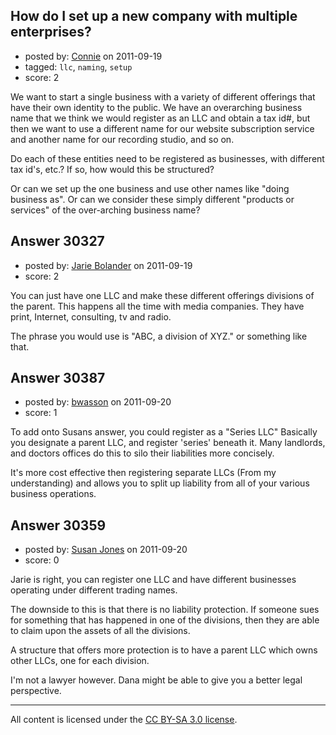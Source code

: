 ## How do I set up a new company with multiple enterprises?

- posted by: [Connie](https://stackexchange.com/users/-1/13414-connie) on 2011-09-19
- tagged: `llc`, `naming`, `setup`
- score: 2

We want to start a single business with a variety of different offerings that have their own identity to the public.  We have an overarching business name that we think we would register as an LLC and obtain a tax id#, but then we want to use a different name for our website subscription service and another name for our recording studio, and so on. 

Do each of these entities need to be registered as businesses, with different tax id's, etc.? If so, how would this be structured?

Or can we set up the one business and use other names like "doing business as". Or can we consider these simply different "products or services" of the over-arching business name?  


## Answer 30327

- posted by: [Jarie Bolander](https://stackexchange.com/users/-1/585-jarie-bolander) on 2011-09-19
- score: 2

You can just have one LLC and make these different offerings divisions of the parent. This happens all the time with media companies. They have print, Internet, consulting, tv and radio.

The phrase you would use is "ABC, a division of XYZ." or something like that.



## Answer 30387

- posted by: [bwasson](https://stackexchange.com/users/-1/12611-bwasson) on 2011-09-20
- score: 1

To add onto Susans answer, you could register as a "Series LLC" Basically you designate a parent LLC, and register 'series' beneath it. Many landlords, and doctors offices do this to silo their liabilities more concisely. 

It's more cost effective then registering separate LLCs (From my understanding) and allows you to split up liability from all of your various business operations. 


## Answer 30359

- posted by: [Susan Jones](https://stackexchange.com/users/-1/2737-susan-jones) on 2011-09-20
- score: 0

Jarie is right, you can register one LLC and have different businesses operating under different trading names.

The downside to this is that there is no liability protection. If someone sues for something that has happened in one of the divisions, then they are able to claim upon the assets of all the divisions.

A structure that offers more protection is to have a parent LLC which owns other LLCs, one for each division.

I'm not a lawyer however. Dana might be able to give you a better legal perspective.



---

All content is licensed under the [CC BY-SA 3.0 license](https://creativecommons.org/licenses/by-sa/3.0/).
